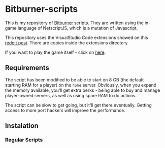 # Bitburner-scripts

This is my repository of [Bitburner](https://github.com/danielyxie/bitburner) scripts. They are written using the in-game language of NetscriptJS, which is a mutation of Javascript.

This repository uses the VisualStudio Code extensions showed on this [reddit post](https://www.reddit.com/r/Bitburner/comments/bh48y2/visual_studio_code_ram_calculator_extra/https://https://www.reddit.com/r/Bitburner/comments/bh48y2/visual_studio_code_ram_calculator_extra/). There are copies inside the extensions directory.

If you want to play the game itself - click on [here](https://danielyxie.github.io/bitburner/).

## Requirements

The script has been modified to be able to start on 8 GB (the default starting RAM for a player) on the `home` server. Obviously, when you expand the memory available, you'll get extra perks - being able to buy and manage player-owned servers, as well as using spare RAM to do actions.

The script can be slow to get going, but it'll get there eventually. Getting access to more port hackers will improve the performance.

## Instalation

### Regular Scripts


